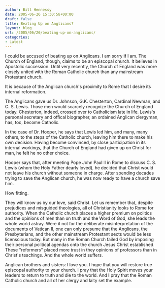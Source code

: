 ```yaml
---
author: Bill Hennessy
date: 2005-06-26 15:30:58+00:00
draft: false
title: Beating Up on Anglicans?
layout: blog
url: /2005/06/26/beating-up-on-anglicans/
categories:
- Latest
---
```


I could be accused of beating up on Anglicans.  I am sorry if I am.   The Church of England, though, claims to be an episcopal church.  It believes in Apostolic succession.  Until very recently, the Church of England was more closely united with the Roman Catholic church than any mainstream Protestant church.

It is because of the Anglican church's proximity to Rome that I desire its internal reformation.

The Anglicans gave us Dr. Johnson, G.K. Chesterton, Cardinal Newman, and C. S. Lewis.  Those men would scarcely recognize the Church of England today.  Chesterton, indeed, crossed over to Catholicism late in life.  Lewis's personal secretary and offical biographer, an ordained Anglican clergyman, has, too, become Catholic.

In the case of Dr. Hooper, he says that Lewis led him, and many, many others, to the steps of the Catholic church, leaving him there to make his own decision.   Having become convinced, by close participation in its internal workings, that the Church of England had given up on Christ for man, he felt he no other choice.

Hooper says that, after meeting Pope John Paul II in Rome to discuss C. S. Lewis (whom the Holy Father dearly loved), he decided that Christ would not leave his church without someone in charge.  After spending decades trying to save the Anglican church, he was now ready to have a church save him.

How fitting.

They will know us by our love, said Christ.  Let us remember that, despite prejudices and misguided theologies, all of Christianity looks to Rome for authority.  When the Catholic church places a higher premium on politics and the opinions of men than on truth and the Word of God, she leads the whole world astray.  Were it not for the deliberate misinterpretation of the documents of Vatican II, one can only presume that the Anglicans, the Presbyterians, and the other mainstream Protestant sects would be less licenscious today.  But many in the Roman Church failed God by imposing their personal political agendas onto the church Jesus Christ established.  These "reformers" placed more trust in they opinions of professors than in Christ's teachings.  And the whole world suffers.

Anglican brothers and sisters:  I love you.  I hope that you will restore true episcopal authority to your church.  I pray that the Holy Spirit moves your leaders to return to truth and die to the world.  And I pray that the Roman Catholic church and all of her clergy and laity set the example.


